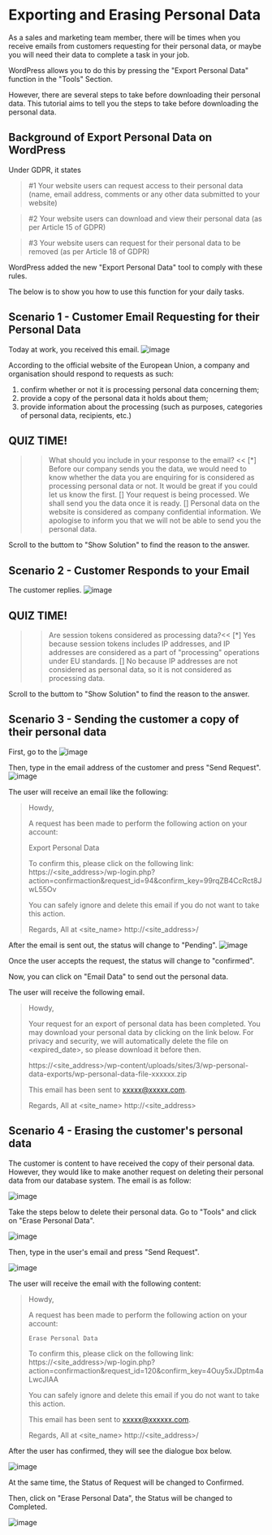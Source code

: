 # Exporting and Erasing Personal Data
As a sales and marketing team member, there will be times when you receive emails from customers requesting for their personal data, or maybe you will need their data to complete a task in your job.

WordPress allows you to do this by pressing the "Export Personal Data" function in the "Tools" Section.

However, there are several steps to take before downloading their personal data. This tutorial aims to tell you the steps to take before downloading the personal data.


## Background of Export Personal Data on WordPress
Under GDPR, it states
>#1 Your website users can request access to their personal data (name, email address, comments or any other data submitted to your website)

>#2 Your website users can download and view their personal data (as per Article 15 of GDPR)

>#3 Your website users can request for their personal data to be removed (as per Article 18 of GDPR)

WordPress added the new "Export Personal Data" tool to comply with these rules.

The below is to show you how to use this function for your daily tasks.


## Scenario 1 - Customer Email Requesting for their Personal Data
Today at work, you received this email.
![image](./assets/4_scenario.jpg)

According to the official website of the European Union, a company and organisation should respond to requests as such:
1) confirm whether or not it is processing personal data concerning them;
2) provide a copy of the personal data it holds about them;
3) provide information about the processing (such as purposes, categories of personal data, recipients, etc.)

## QUIZ TIME!
>>What should you include in your response to the email? <<
[*] Before our company sends you the data, we would need to know whether the data you are enquiring for is considered as processing personal data or not. It would be great if you could let us know the first.
[] Your request is being processed. We shall send you the data once it is ready.
[] Personal data on the website is considered as company confidential information. We apologise to inform you that we will not be able to send you the personal data.

Scroll to the buttom to "Show Solution" to find the reason to the answer.

## Scenario 2 - Customer Responds to your Email
The customer replies.
![image](./assets/4_scenario2.jpg)

## QUIZ TIME!
>>Are session tokens considered as processing data?<<
[*] Yes because session tokens includes IP addresses, and IP addresses are considered as a part of "processing" operations under EU standards.
[] No because IP addresses are not considered as personal data, so it is not considered as processing data.

Scroll to the buttom to "Show Solution" to find the reason to the answer.

## Scenario 3 - Sending the customer a copy of their personal data
First, go to the 
![image](./assets/4_3.1.jpg)

Then, type in the email address of the customer and press "Send Request".
![image](./assets/5_email.jpg)

The user will receive an email like the following:
>Howdy,
>
>A request has been made to perform the following action on your account:
>
>Export Personal Data
>
>To confirm this, please click on the following link:
>https://<site_address>/wp-login.php?action=confirmaction&request_id=94&confirm_key=99rqZB4CcRct8JwL55Ov
>
>You can safely ignore and delete this email if you do not want to
>take this action.
>
>Regards,
>All at <site_name>
>http://<site_address>/

After the email is sent out, the status will change to "Pending".
![image](./assets/5_pending.jpg)

Once the user accepts the request, the status will change to "confirmed".

Now, you can click on "Email Data" to send out the personal data.

The user will receive the following email.
>Howdy,
>
>Your request for an export of personal data has been completed. You may
>download your personal data by clicking on the link below. For privacy
>and security, we will automatically delete the file on <expired_date>,
>so please download it before then.
>
>https://<site_address>/wp-content/uploads/sites/3/wp-personal-data-exports/wp-personal-data-file-xxxxxx.zip
>
>This email has been sent to xxxxx@xxxxx.com.
>
>Regards,
>All at <site_name>
>http://<site_address>

## Scenario 4 - Erasing the customer's personal data
The customer is content to have received the copy of their personal data. However, they would like to make another request on deleting their personal data from our database system. The email is as follow:

![image](./assets/5_5delete.jpg)

Take the steps below to delete their personal data.
Go to "Tools" and click on "Erase Personal Data".

![image](./assets/5_toolserase.jpg)

Then, type in the user's email and press "Send Request".

![image](./assets/5_request.jpg)

The user will receive the email with the following content:
>Howdy,
>
>A request has been made to perform the following action on your account:
>
>     Erase Personal Data
>
>To confirm this, please click on the following link:
>https://<site_address>/wp-login.php?action=confirmaction&request_id=120&confirm_key=4Ouy5xJDptm4aLwcJIAA
>
>You can safely ignore and delete this email if you do not want to
>take this action.
>
>This email has been sent to xxxxx@xxxxxx.com.
>
>Regards,
>All at <site_name>
>http://<site_address>/


After the user has confirmed, they will see the dialogue box below.

![image](./assets/5_confirm.jpg)


At the same time, the Status of Request will be changed to Confirmed.


Then, click on "Erase Personal Data", the Status will be changed to Completed.

![image](./assets/5_deleted.jpg)
